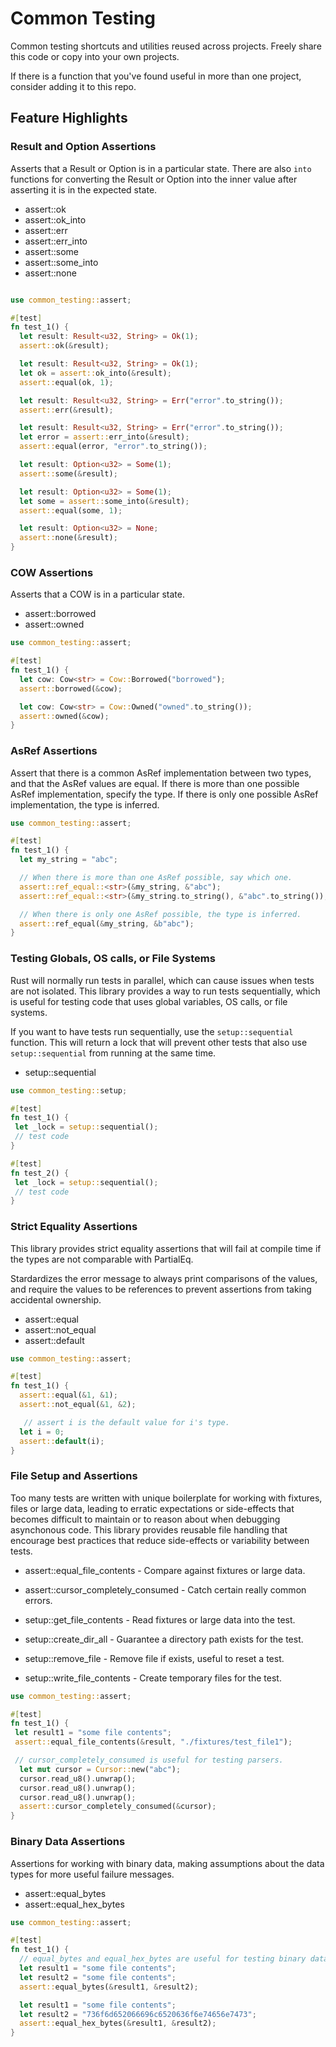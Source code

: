 # Common Testing

Common testing shortcuts and utilities reused across projects. Freely share this code or copy into your own projects.

If there is a function that you've found useful in more than one project, consider adding it to this repo.

## Feature Highlights

### Result and Option Assertions

Asserts that a Result or Option is in a particular state. There are also `into` functions for converting the Result or Option into the inner value after asserting it is in the expected state.

- assert::ok
- assert::ok_into
- assert::err
- assert::err_into
- assert::some
- assert::some_into
- assert::none

```rust

use common_testing::assert;

#[test]
fn test_1() {
  let result: Result<u32, String> = Ok(1);
  assert::ok(&result);

  let result: Result<u32, String> = Ok(1);
  let ok = assert::ok_into(&result);
  assert::equal(ok, 1);

  let result: Result<u32, String> = Err("error".to_string());
  assert::err(&result);

  let result: Result<u32, String> = Err("error".to_string());
  let error = assert::err_into(&result);
  assert::equal(error, "error".to_string());

  let result: Option<u32> = Some(1);
  assert::some(&result);

  let result: Option<u32> = Some(1);
  let some = assert::some_into(&result);
  assert::equal(some, 1);

  let result: Option<u32> = None;
  assert::none(&result);
}
```

### COW Assertions

Asserts that a COW is in a particular state.

- assert::borrowed
- assert::owned

```rust
use common_testing::assert;

#[test]
fn test_1() {
  let cow: Cow<str> = Cow::Borrowed("borrowed");
  assert::borrowed(&cow);

  let cow: Cow<str> = Cow::Owned("owned".to_string());
  assert::owned(&cow);
}
```

### AsRef Assertions

Assert that there is a common AsRef implementation between two types, and that the AsRef values are equal. If there is more than one possible AsRef implementation, specify the type. If there is only one possible AsRef implementation, the type is inferred.

```rust
use common_testing::assert;

#[test]
fn test_1() {
  let my_string = "abc";

  // When there is more than one AsRef possible, say which one.
  assert::ref_equal::<str>(&my_string, &"abc");
  assert::ref_equal::<str>(&my_string.to_string(), &"abc".to_string());

  // When there is only one AsRef possible, the type is inferred.
  assert::ref_equal(&my_string, &b"abc");
}
```

### Testing Globals, OS calls, or File Systems

Rust will normally run tests in parallel, which can cause issues when tests are not isolated. This library provides a way to run tests sequentially, which is useful for testing code that uses global variables, OS calls, or file systems.

If you want to have tests run sequentially, use the `setup::sequential` function. This will return a lock that will prevent other tests that also use `setup::sequential` from running at the same time.

- setup::sequential

```rust
use common_testing::setup;

#[test]
fn test_1() {
 let _lock = setup::sequential();
 // test code
}

#[test]
fn test_2() {
 let _lock = setup::sequential();
 // test code
}
```

### Strict Equality Assertions

This library provides strict equality assertions that will fail at compile time if the types are not comparable with PartialEq.

Stardardizes the error message to always print comparisons of the values, and require the values to be references to prevent assertions from taking accidental ownership.

- assert::equal
- assert::not_equal
- assert::default

```rust
use common_testing::assert;

#[test]
fn test_1() {
  assert::equal(&1, &1);
  assert::not_equal(&1, &2);

   // assert i is the default value for i's type.
  let i = 0;
  assert::default(i);
}
```

### File Setup and Assertions

Too many tests are written with unique boilerplate for working with fixtures, files or large data, leading to erratic expectations or side-effects that becomes difficult to maintain or to reason about when debugging asynchonous code. This library provides reusable file handling that encourage best practices that reduce side-effects or variability between tests.

- assert::equal_file_contents - Compare against fixtures or large data.
- assert::cursor_completely_consumed - Catch certain really common errors.

- setup::get_file_contents - Read fixtures or large data into the test.
- setup::create_dir_all - Guarantee a directory path exists for the test.
- setup::remove_file - Remove file if exists, useful to reset a test.
- setup::write_file_contents - Create temporary files for the test.

```rust
use common_testing::assert;

#[test]
fn test_1() {
 let result1 = "some file contents";
 assert::equal_file_contents(&result, "./fixtures/test_file1");

 // cursor_completely_consumed is useful for testing parsers.
  let mut cursor = Cursor::new("abc");
  cursor.read_u8().unwrap();
  cursor.read_u8().unwrap();
  cursor.read_u8().unwrap();
  assert::cursor_completely_consumed(&cursor);
}
```

### Binary Data Assertions

Assertions for working with binary data, making assumptions about the data types for more useful failure messages.

- assert::equal_bytes
- assert::equal_hex_bytes

```rust
use common_testing::assert;

#[test]
fn test_1() {
  // equal_bytes and equal_hex_bytes are useful for testing binary data.
  let result1 = "some file contents";
  let result2 = "some file contents";
  assert::equal_bytes(&result1, &result2);

  let result1 = "some file contents";
  let result2 = "736f6d652066696c6520636f6e74656e7473";
  assert::equal_hex_bytes(&result1, &result2);
}
```
